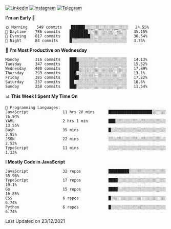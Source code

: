 [![Linkedin](https://img.shields.io/badge/-Archie-blue?style=flat-square&labelColor=gray&logo=Linkedin&logoColor=white&link=https://www.linkedin.com/in/archisdi)](https://www.linkedin.com/in/archisdi)
[![Instagram](https://img.shields.io/badge/-@archisdi-orange?style=flat-square&labelColor=gray&logo=Instagram&logoColor=white&link=https://www.instagram.com/archisdi)](https://www.instagram.com/archisdi)
[![Telegram](https://img.shields.io/badge/-aai-informational?style=flat-square&labelColor=gray&logo=telegram&logoColor=white&link=https://t.me/archisdi)](https://t.me/archisdi)

<!--START_SECTION:waka-->
**I'm an Early 🐤** 

```text
🌞 Morning    549 commits    ██████░░░░░░░░░░░░░░░░░░░   24.55% 
🌆 Daytime    786 commits    ████████░░░░░░░░░░░░░░░░░   35.15% 
🌃 Evening    817 commits    █████████░░░░░░░░░░░░░░░░   36.54% 
🌙 Night      84 commits     █░░░░░░░░░░░░░░░░░░░░░░░░   3.76%

```
📅 **I'm Most Productive on Wednesday** 

```text
Monday       316 commits    ███░░░░░░░░░░░░░░░░░░░░░░   14.13% 
Tuesday      347 commits    ████░░░░░░░░░░░░░░░░░░░░░   15.52% 
Wednesday    400 commits    ████░░░░░░░░░░░░░░░░░░░░░   17.89% 
Thursday     293 commits    ███░░░░░░░░░░░░░░░░░░░░░░   13.1% 
Friday       385 commits    ████░░░░░░░░░░░░░░░░░░░░░   17.22% 
Saturday     237 commits    ██░░░░░░░░░░░░░░░░░░░░░░░   10.6% 
Sunday       258 commits    ███░░░░░░░░░░░░░░░░░░░░░░   11.54%

```


📊 **This Week I Spent My Time On** 

```text
💬 Programming Languages: 
JavaScript               11 hrs 28 mins      ███████████████████░░░░░░   76.94% 
YAML                     2 hrs 1 min         ███░░░░░░░░░░░░░░░░░░░░░░   13.55% 
Bash                     35 mins             █░░░░░░░░░░░░░░░░░░░░░░░░   3.95% 
JSON                     22 mins             ░░░░░░░░░░░░░░░░░░░░░░░░░   2.52% 
TypeScript               11 mins             ░░░░░░░░░░░░░░░░░░░░░░░░░   1.33%

```

**I Mostly Code in JavaScript** 

```text
JavaScript               32 repos            █████████░░░░░░░░░░░░░░░░   35.96% 
TypeScript               17 repos            ████░░░░░░░░░░░░░░░░░░░░░   19.1% 
Go                       15 repos            ████░░░░░░░░░░░░░░░░░░░░░   16.85% 
CSS                      6 repos             █░░░░░░░░░░░░░░░░░░░░░░░░   6.74% 
Python                   6 repos             █░░░░░░░░░░░░░░░░░░░░░░░░   6.74%

```



 Last Updated on 23/12/2021
<!--END_SECTION:waka-->